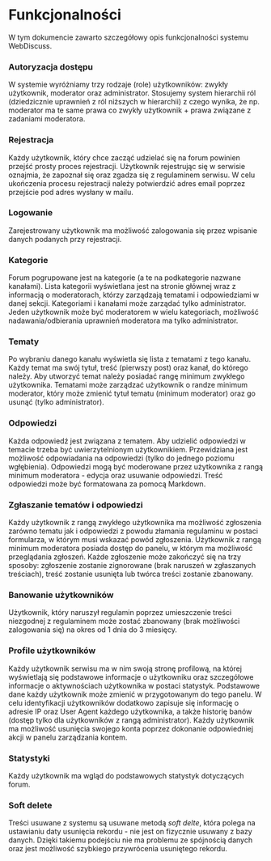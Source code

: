 # Funkcjonalności
W tym dokumencie zawarto szczegółowy opis funkcjonalności systemu WebDiscuss.

### Autoryzacja dostępu
W systemie wyróżniamy trzy rodzaje (role) użytkowników: zwykły użytkownik, moderator oraz administrator. Stosujemy system hierarchii ról (dziedzicznie uprawnień z ról niższych w hierarchii) z czego wynika, że np. moderator ma te same prawa co zwykły użytkownik + prawa związane z zadaniami moderatora.

### Rejestracja
Każdy użytkownik, który chce zacząć udzielać się na forum powinien przejść prosty proces rejestracji. Użytkownik rejestrując się w serwisie oznajmia, że zapoznał się oraz zgadza się z regulaminem serwisu. W celu ukończenia procesu rejestracji należy potwierdzić adres email poprzez przejście pod adres wysłany w mailu.

### Logowanie
Zarejestrowany użytkownik ma możliwość zalogowania się przez wpisanie danych podanych przy rejestracji.

### Kategorie
Forum pogrupowane jest na kategorie (a te na podkategorie nazwane kanałami). Lista kategorii wyświetlana jest na stronie głównej wraz z informacją o moderatorach, którzy zarządzają tematami i odpowiedziami w danej sekcji. Kategoriami i kanałami może zarządać tylko administrator. Jeden użytkownik może być moderatorem w wielu kategoriach, możliwość nadawania/odbierania uprawnień moderatora ma tylko administrator.

### Tematy
Po wybraniu danego kanału wyświetla się lista z tematami z tego kanału. Każdy temat ma swój tytuł, treść (pierwszy post) oraz kanał, do którego należy. Aby utworzyć temat należy posiadać rangę minimum zwykłego użytkownika. Tematami może zarządzać użytkownik o randze minimum moderator, który może zmienić tytuł tematu (minimum moderator) oraz go usunąć (tylko administrator).

### Odpowiedzi
Każda odpowiedź jest związana z tematem. Aby udzielić odpowiedzi w temacie trzeba być uwierzytelnionym użytkownikiem. Przewidziana jest możliwość odpowiadania na odpowiedzi (tylko do jednego poziomu wgłębienia). Odpowiedzi mogą być moderowane przez użytkownika z rangą minimum moderatora - edycja oraz usuwanie odpowiedzi. Treść odpowiedzi może być formatowana za pomocą Markdown.

### Zgłaszanie tematów i odpowiedzi
Każdy użytkownik z rangą zwykłego użytkownika ma możliwość zgłoszenia zarówno tematu jak i odpowiedzi z powodu złamania regulaminu w postaci formularza, w którym musi wskazać powód zgłoszenia. Użytkownik z rangą minimum moderatora posiada dostęp do panelu, w którym ma możliwość przeglądania zgłoszeń. Każde zgłoszenie może zakończyć się na trzy sposoby: zgłoszenie zostanie zignorowane (brak naruszeń w zgłaszanych treściach), treść zostanie usunięta lub twórca treści zostanie zbanowany.

### Banowanie użytkowników
Użytkownik, który naruszył regulamin poprzez umieszczenie treści niezgodnej z regulaminem może zostać zbanowany (brak możliwości zalogowania się) na okres od 1 dnia do 3 miesięcy.

### Profile użytkowników
Każdy użytkownik serwisu ma w nim swoją stronę profilową, na której wyświetlają się podstawowe informacje o użytkowniku oraz szczegółowe informacje o aktywnościach użytkownika w postaci statystyk. Podstawowe dane każdy użytkownik może zmienić w przygotowanym do tego panelu. W celu identyfikacji użytkowników dodatkowo zapisuje się informację o adresie IP oraz User Agent każdego użytkownika, a także historię banów (dostęp tylko dla użytkowników z rangą administrator). Każdy użytkownik ma możliwość usunięcia swojego konta poprzez dokonanie odpowiedniej akcji w panelu zarządzania kontem.

### Statystyki
Każdy użytkownik ma wgląd do podstawowych statystyk dotyczących forum.

### Soft delete
Treści usuwane z systemu są usuwane metodą *soft delte*, która polega na ustawianiu daty usunięcia rekordu - nie jest on fizycznie usuwany z bazy danych. Dzięki takiemu podejściu nie ma problemu ze spójnością danych oraz jest możliwość szybkiego przywrócenia usuniętego rekordu.